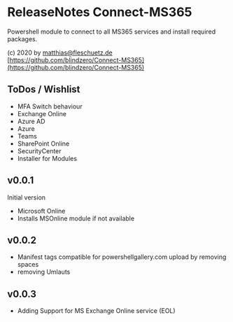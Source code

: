 # ReleaseNotes Connect-MS365

Powershell module to connect to all MS365 services and install required packages.

(c) 2020 by matthias@fleschuetz.de
[https://github.com/blindzero/Connect-MS365](https://github.com/blindzero/Connect-MS365)

## ToDos / Wishlist

- MFA Switch behaviour
- Exchange Online
- Azure AD
- Azure
- Teams
- SharePoint Online
- SecurityCenter
- Installer for Modules

## v0.0.1

Initial version

- Microsoft Online
- Installs MSOnline module if not available

## v0.0.2

- Manifest tags compatible for powershellgallery.com upload by removing spaces
- removing Umlauts

## v0.0.3

- Adding Support for MS Exchange Online service (EOL)
